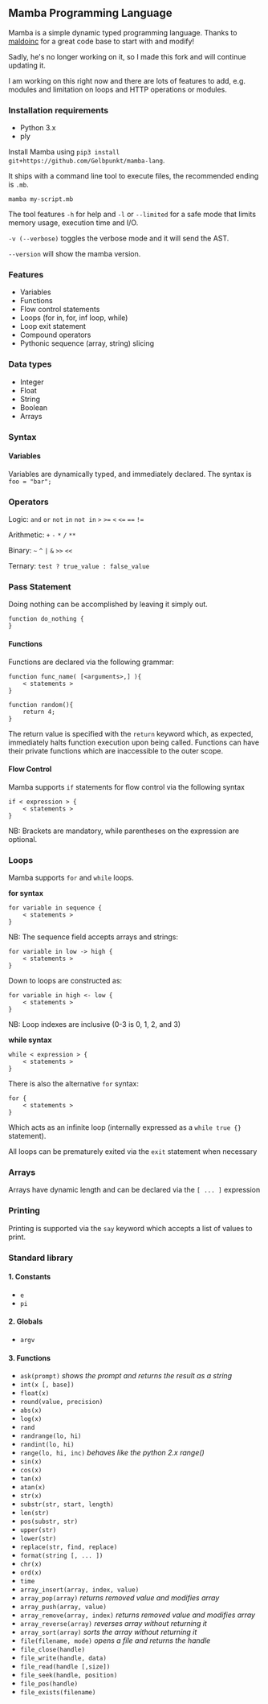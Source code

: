 ## Mamba Programming Language

Mamba is a simple dynamic typed programming language.
Thanks to [maldoinc](https://github.com/maldoinc/mamba) for a great code base to start with and modify!

Sadly, he's no longer working on it, so I made this fork and will continue updating it.

I am working on this right now and there are lots of features to add, e.g. modules and limitation on loops and HTTP operations or modules.

### Installation requirements ###

* Python 3.x
* ply

Install Mamba using `pip3 install git+https://github.com/Gelbpunkt/mamba-lang`.

It ships with a command line tool to execute files, the recommended ending is `.mb`.

`mamba my-script.mb`

The tool features `-h` for help and `-l` or `--limited` for a safe mode that limits memory usage, execution time and I/O.

`-v (--verbose)` toggles the verbose mode and it will send the AST.

`--version` will show the mamba version.

### Features ###
* Variables
* Functions
* Flow control statements
* Loops (for in, for, inf loop, while)
* Loop exit statement
* Compound operators
* Pythonic sequence (array, string) slicing 

### Data types ###
* Integer
* Float
* String
* Boolean
* Arrays

### Syntax ###

#### Variables ####

Variables are dynamically typed, and immediately declared. The syntax is `foo = "bar";`

### Operators ###

Logic: `and` `or` `not` `in` `not in` `>` `>=` `<` `<=` `==` `!=`

Arithmetic: `+` `-` `*` `/` `**`

Binary: `~` `^` `|` `&` `>>` `<<`

Ternary: `test ? true_value : false_value`

### Pass Statement

Doing nothing can be accomplished by leaving it simply out.

    function do_nothing {
    }


#### Functions ####

Functions are declared via the following grammar:

    function func_name( [<arguments>,] ){
        < statements >
    }

    function random(){
        return 4;
    }

The return value is specified with the `return` keyword which, as expected, immediately halts function execution upon being called. Functions can have their private functions which are inaccessible to the outer scope.

#### Flow Control ####

Mamba supports `if` statements for flow control via the following syntax

    if < expression > {
        < statements >
    }

NB: Brackets are mandatory, while parentheses on the expression are optional.


### Loops ###

Mamba supports `for` and `while` loops.

**for syntax**

    for variable in sequence {
        < statements >
    }

NB: The sequence field accepts arrays and strings:

    for variable in low -> high {
        < statements >
    }
    
Down to loops are constructed as:

    for variable in high <- low {
        < statements >
    }

NB: Loop indexes are inclusive (0-3 is 0, 1, 2, and 3)

**while syntax**

    while < expression > {
        < statements >
    }

There is also the alternative `for` syntax:

    for {
        < statements >
    }

Which acts as an infinite loop (internally expressed as a `while true {}` statement).

All loops can be prematurely exited via the `exit` statement when necessary


### Arrays ###

Arrays have dynamic length and can be declared via the  `[ ... ]` expression


### Printing ###

Printing is supported via the `say` keyword which accepts a list of values to print.

### Standard library ###

#### 1. Constants ###

* `e`
* `pi`

#### 2. Globals

* `argv`

#### 3. Functions

* `ask(prompt)` *shows the prompt and returns the result as a string*
* `int(x [, base])` 
* `float(x)`
* `round(value, precision)`
* `abs(x)`
* `log(x)`
* `rand`
* `randrange(lo, hi)`
* `randint(lo, hi)`
* `range(lo, hi, inc)` *behaves like the python 2.x range()*
* `sin(x)`
* `cos(x)`
* `tan(x)`
* `atan(x)`
* `str(x)`
* `substr(str, start, length)`
* `len(str)`
* `pos(substr, str)`
* `upper(str)`
* `lower(str)`
* `replace(str, find, replace)`
* `format(string [, ... ])`
* `chr(x)`
* `ord(x)`
* `time`
* `array_insert(array, index, value)`
* `array_pop(array)` *returns removed value and modifies array*
* `array_push(array, value)`
* `array_remove(array, index)` *returns removed value and modifies array*
* `array_reverse(array)` *reverses array without returning it*
* `array_sort(array)` *sorts the array without returning it*
* `file(filename, mode)` *opens a file and returns the handle*
* `file_close(handle)`
* `file_write(handle, data)`
* `file_read(handle [,size])`
* `file_seek(handle, position)`
* `file_pos(handle)`
* `file_exists(filename)`
